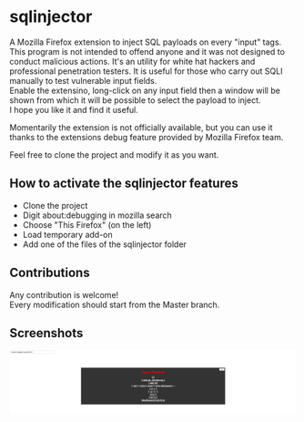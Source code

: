 # sqlinjector
A Mozilla Firefox extension to inject SQL payloads on every "input" tags.  
This program is not intended to offend anyone and it was not designed to conduct malicious actions.
It's an utility for white hat hackers and professional penetration testers.
It is useful for those who carry out SQLI manually to test vulnerable input fields.  
Enable the extensino, long-click on any input field then a window will be shown from which it will be possible to select
the payload to inject.  
I hope you like it and find it useful.  
  
Momentarily the extension is not officially available, but you can use it thanks to the extensions debug 
feature provided by Mozilla Firefox team.  

Feel free to clone the project and modify it as you want.
  
## How to activate the sqlinjector features
- Clone the project  
- Digit about:debugging in mozilla search    
- Choose "This Firefox" (on the left)  
- Load temporary add-on    
- Add one of the files of the sqlinjector folder 

## Contributions
Any contribution is welcome!  
Every modification should start from the Master branch.


## Screenshots
![Alt text](screenshots/sqlinjector_screenshot_0.png?raw=true "sqlinjector")
